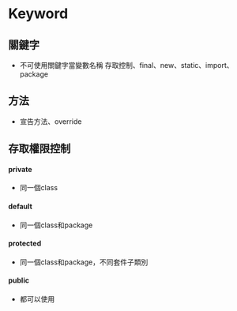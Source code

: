 # Keyword
## 關鍵字 
* 不可使用關鍵字當變數名稱
  存取控制、final、new、static、import、package

## ⽅法
* 宣告⽅法、override

## 存取權限控制
#### private
* 同⼀個class

#### default
* 同⼀個class和package

#### protected
* 同⼀個class和package，不同套件⼦類別

#### public
* 都可以使⽤
